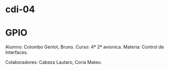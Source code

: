# cdi-04
# GPIO

Alumno: Colombo Genlot, Bruno.
Curso: 4º 2º avionica.
Materia: Control de Interfaces.

Colaboradores: Cabeza Lautaro, Coria Mateo.
